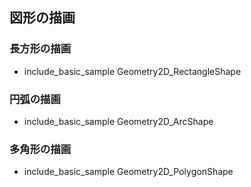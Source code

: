 ﻿
## 図形の描画

### 長方形の描画

* include_basic_sample Geometry2D_RectangleShape

### 円弧の描画

* include_basic_sample Geometry2D_ArcShape

### 多角形の描画

* include_basic_sample Geometry2D_PolygonShape